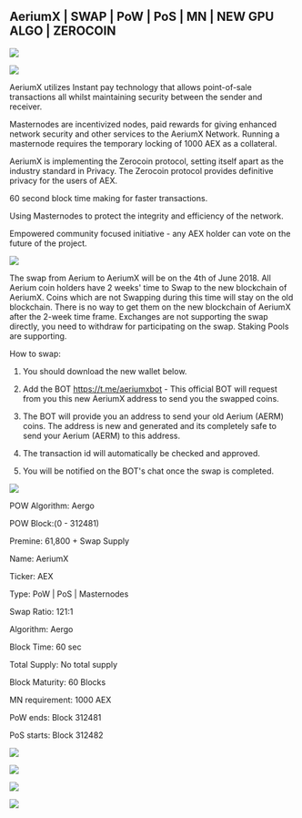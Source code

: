 ## AeriumX | SWAP | PoW | PoS | MN | NEW GPU ALGO | ZEROCOIN 

![](https://i.imgur.com/EHRUQ07.jpg)

![](https://i.imgur.com/8sL7yaM.png)

AeriumX utilizes Instant pay technology that allows point-of-sale transactions all whilst maintaining security between the sender and receiver.

Masternodes are incentivized nodes, paid rewards for giving enhanced network security and other services to the AeriumX Network. Running a masternode requires the temporary locking of 1000 AEX as a collateral.

AeriumX is implementing the Zerocoin protocol, setting itself apart as the industry standard in Privacy. The Zerocoin protocol provides definitive privacy for the users of AEX.

60 second block time making for faster transactions.

Using Masternodes to protect the integrity and efficiency of the network.

Empowered community focused initiative - any AEX holder can vote on the future of the project.

![](https://i.imgur.com/CoghUn4.png)


The swap from Aerium to AeriumX will be on the 4th of June 2018. All Aerium coin holders have 2 weeks' time to Swap to the new blockchain of AeriumX. Coins which are not Swapping during this time will stay on the old blockchain. There is no way to get them on the new blockchain of AeriumX after the 2-week time frame. Exchanges are not supporting the swap directly, you need to withdraw for participating on the swap. Staking Pools are supporting.

How to swap:

  1. You should download the new wallet below.

  2. Add the BOT https://t.me/aeriumxbot - This official BOT will request from you this new AeriumX address to send you the swapped coins.
 
  3. The BOT will provide you an address to send your old Aerium (AERM) coins. The address is new and generated and its completely safe to send your Aerium (AERM) to this address.

  4. The transaction id will automatically be checked and approved.

  5. You will be notified on the BOT's chat once the swap is completed.

![](https://i.imgur.com/XNzW908.png)

POW Algorithm: Aergo

POW Block:(0 - 312481)

Premine: 61,800 + Swap Supply

Name: AeriumX

Ticker: AEX

Type: PoW | PoS | Masternodes

Swap Ratio: 121:1

Algorithm: Aergo

Block Time: 60 sec

Total Supply: No total supply

Block Maturity: 60 Blocks

MN requirement: 1000 AEX

PoW ends: Block 312481

PoS starts: Block 312482


![](https://i.imgur.com/Q9WBALb.png)

![](https://i.imgur.com/IQiglZs.jpg)


![](https://i.imgur.com/rSihgLX.png)


![](https://i.imgur.com/jOjr67Z.jpg)


